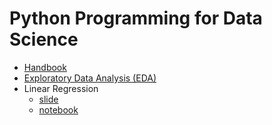 # Python Programming for Data Science

* [Handbook](https://github.com/mrolarik/data-science-tutorial/blob/master/data-science-tutorial.pdf)
* [Exploratory Data Analysis (EDA)](https://github.com/mrolarik/data-science-tutorial/blob/master/001_Exploratory_data_analysis.ipynb)
* Linear Regression
  * [slide](https://github.com/mrolarik/data-science-tutorial/blob/master/002-Linear-regression-Slide.pdf)
  * [notebook](https://github.com/mrolarik/data-science-tutorial/blob/master/003_Linear_regression.ipynb)
